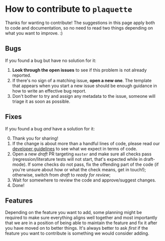 # How to contribute to `plaquette`

Thanks for wanting to contribute! The suggestions in this page apply both to
code and documentation, so no need to read two things depending on what you
want to improve. :)

## Bugs

If you found a bug but have no solution for it:

1. **Look through the open issues** to see if this problem is not already
   reported.
2. If there's no sign of a matching issue, **open a new one**. The template
   that appears when you start a new issue should be enough guidance in how to
   write an effective bug report.
3. Don't bother to try and assign any metadata to the issue, someone will
   triage it as soon as possible.

## Fixes

If you found a bug *and* have a solution for it:

0. Thank you for sharing!
1. If the change is about more than a handful lines of code, please read our
   [developer guidelines](https://docs.plaquette.design/dev/index.html) to
   see what we expect in terms of code.
2. Open a new *draft* PR targeting `master` and make sure all checks pass
   (regression/literature tests will not start, that's expected while in
   draft-mode). If some checks do not pass, fix the offending part of the code
   (if you're unsure about how or what the check means, get in touch!);
   otherwise, switch from *draft* to *ready for review*;
3. Wait for somewhere to review the code and approve/suggest changes.
4. Done!

## Features

Depending on the feature you want to add, some planning might be required to
make sure everything aligns well together and most importantly that we are in
a position of being able to maintain the feature and fix it after you have
moved on to better things. It's always better to ask *first* if the feature you
want  to contribute is something we would consider adding.
